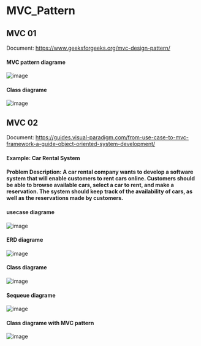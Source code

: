# MVC_Pattern

<h2>MVC 01</h2>


Document: https://www.geeksforgeeks.org/mvc-design-pattern/


<h4>MVC pattern diagrame</h4>


![image](https://github.com/Vokhanh12/MVC_Pattern/assets/36543564/0a9003de-1b2a-42fb-a4c8-fa8769fbaec4)


<h4>Class diagrame</h4>


![image](https://github.com/Vokhanh12/MVC_Pattern/assets/36543564/c9dadf13-b27e-48fc-a89e-6a333f319d8d)


<h2>MVC 02</h2>


Document: https://guides.visual-paradigm.com/from-use-case-to-mvc-framework-a-guide-object-oriented-system-development/

<h4>Example: Car Rental System</h4>


<h4>Problem Description: A car rental company wants to develop a software system that will enable customers to rent cars online. Customers should be able to browse available cars, select a car to rent, and make a reservation. The system should keep track of the availability of cars, as well as the reservations made by customers.</h4>


<h4>usecase diagrame</h4>


![image](https://github.com/Vokhanh12/MVC_Pattern/assets/36543564/b26a4688-6b1f-43c6-b781-65b06db892b2)


<h4>ERD diagrame</h4>


![image](https://github.com/Vokhanh12/MVC_Pattern/assets/36543564/55364a5f-c810-481c-8ff8-a5f2476a8284)


<h4>Class diagrame</h4>


![image](https://github.com/Vokhanh12/MVC_Pattern/assets/36543564/60193546-a18b-4e26-9923-3d1d300446ef)


<h4>Sequeue diagrame</h4>


![image](https://github.com/Vokhanh12/MVC_Pattern/assets/36543564/6904056f-0a0a-49fc-bb91-86b55a388de8)


<h4>Class diagrame with MVC pattern</h4>


![image](https://github.com/Vokhanh12/MVC_Pattern/assets/36543564/dc09b2f1-0752-4a01-99be-a4aebdc20250)








